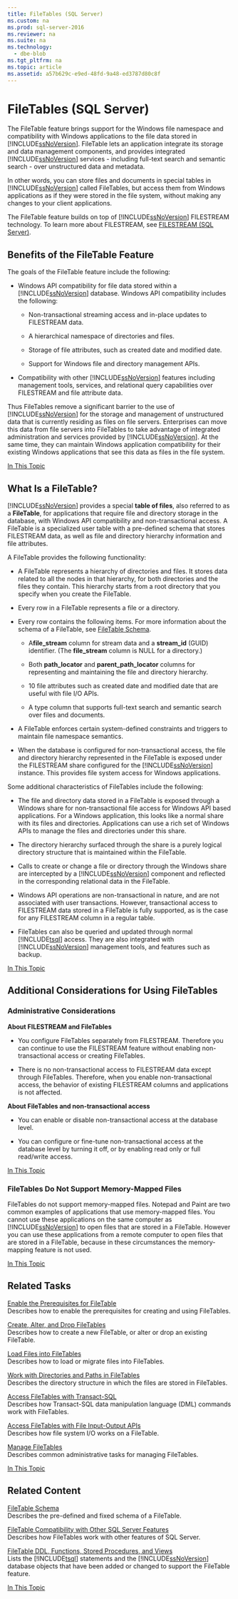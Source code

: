 ```yaml
---
title: FileTables (SQL Server)
ms.custom: na
ms.prod: sql-server-2016
ms.reviewer: na
ms.suite: na
ms.technology: 
  - dbe-blob
ms.tgt_pltfrm: na
ms.topic: article
ms.assetid: a57b629c-e9ed-48fd-9a48-ed3787d80c8f
---
```

# FileTables (SQL Server)
  The FileTable feature brings support for the Windows file namespace and compatibility with Windows applications to the file data stored in [!INCLUDE[ssNoVersion](../../Token/Other/ssNoVersion_md.md)]. FileTable lets an application integrate its storage and data management components, and provides integrated [!INCLUDE[ssNoVersion](../../Token/Other/ssNoVersion_md.md)] services \- including full\-text search and semantic search \- over unstructured data and metadata.  
  
 In other words, you can store files and documents in special tables in [!INCLUDE[ssNoVersion](../../Token/Other/ssNoVersion_md.md)] called FileTables, but access them from Windows applications as if they were stored in the file system, without making any changes to your client applications.  
  
 The FileTable feature builds on top of [!INCLUDE[ssNoVersion](../../Token/Other/ssNoVersion_md.md)] FILESTREAM technology. To learn more about FILESTREAM, see [FILESTREAM &#40;SQL Server&#41;](../../Topics/TopicNameNotContainA/FILESTREAM--SQL-Server-.md).  
  
##  <a name="Goals"></a> Benefits of the FileTable Feature  
 The goals of the FileTable feature include the following:  
  
-   Windows API compatibility for file data stored within a [!INCLUDE[ssNoVersion](../../Token/Other/ssNoVersion_md.md)] database. Windows API compatibility includes the following:  
  
    -   Non\-transactional streaming access and in\-place updates to FILESTREAM data.  
  
    -   A hierarchical namespace of directories and files.  
  
    -   Storage of file attributes, such as created date and modified date.  
  
    -   Support for Windows file and directory management APIs.  
  
-   Compatibility with other [!INCLUDE[ssNoVersion](../../Token/Other/ssNoVersion_md.md)] features including management tools, services, and relational query capabilities over FILESTREAM and file attribute data.  
  
 Thus FileTables remove a significant barrier to the use of [!INCLUDE[ssNoVersion](../../Token/Other/ssNoVersion_md.md)] for the storage and management of unstructured data that is currently residing as files on file servers. Enterprises can move this data from file servers into FileTables to take advantage of integrated administration and services provided by [!INCLUDE[ssNoVersion](../../Token/Other/ssNoVersion_md.md)]. At the same time, they can maintain Windows application compatibility for their existing Windows applications that see this data as files in the file system.  
  
 [In This Topic](#TOP)  
  
##  <a name="Description"></a> What Is a FileTable?  
 [!INCLUDE[ssNoVersion](../../Token/Other/ssNoVersion_md.md)] provides a special **table of files**, also referred to as a **FileTable**, for applications that require file and directory storage in the database, with Windows API compatibility and non\-transactional access. A FileTable is a specialized user table with a pre\-defined schema that stores FILESTREAM data, as well as file and directory hierarchy information and file attributes.  
  
 A FileTable provides the following functionality:  
  
-   A FileTable represents a hierarchy of directories and files. It stores data related to all the nodes in that hierarchy, for both directories and the files they contain. This hierarchy starts from a root directory that you specify when you create the FileTable.  
  
-   Every row in a FileTable represents a file or a directory.  
  
-   Every row contains the following items. For more information about the schema of a FileTable, see [FileTable Schema](../../Topics/TopicNameNotContainA/FileTable-Schema.md).  
  
    -   A**file\_stream** column for stream data and a **stream\_id** \(GUID\) identifier. \(The **file\_stream** column is NULL for a directory.\)  
  
    -   Both **path\_locator** and **parent\_path\_locator** columns for representing and maintaining the file and directory hierarchy.  
  
    -   10 file attributes such as created date and modified date that are useful with file I\/O APIs.  
  
    -   A type column that supports full\-text search and semantic search over files and documents.  
  
-   A FileTable enforces certain system\-defined constraints and triggers to maintain file namespace semantics.  
  
-   When the database is configured for non\-transactional access, the file and directory hierarchy represented in the FileTable is exposed under the FILESTREAM share configured for the [!INCLUDE[ssNoVersion](../../Token/Other/ssNoVersion_md.md)] instance. This provides file system access for Windows applications.  
  
 Some additional characteristics of FileTables include the following:  
  
-   The file and directory data stored in a FileTable is exposed through a Windows share for non\-transactional file access for Windows API based applications. For a Windows application, this looks like a normal share with its files and directories. Applications can use a rich set of Windows APIs to manage the files and directories under this share.  
  
-   The directory hierarchy surfaced through the share is a purely logical directory structure that is maintained within the FileTable.  
  
-   Calls to create or change a file or directory through the Windows share are intercepted by a [!INCLUDE[ssNoVersion](../../Token/Other/ssNoVersion_md.md)] component and reflected in the corresponding relational data in the FileTable.  
  
-   Windows API operations are non\-transactional in nature, and are not associated with user transactions. However, transactional access to FILESTREAM data stored in a FileTable is fully supported, as is the case for any FILESTREAM column in a regular table.  
  
-   FileTables can also be queried and updated through normal [!INCLUDE[tsql](../../Token/Other/tsql_md.md)] access. They are also integrated with [!INCLUDE[ssNoVersion](../../Token/Other/ssNoVersion_md.md)] management tools, and features such as backup.  
  
 [In This Topic](#TOP)  
  
##  <a name="additional"></a> Additional Considerations for Using FileTables  
  
###  <a name="DBA"></a> Administrative Considerations  
 **About FILESTREAM and FileTables**  
  
-   You configure FileTables separately from FILESTREAM. Therefore you can continue to use the FILESTREAM feature without enabling non\-transactional access or creating FileTables.  
  
-   There is no non\-transactional access to FILESTREAM data except through FileTables. Therefore, when you enable non\-transactional access, the behavior of existing FILESTREAM columns and applications is not affected.  
  
 **About FileTables and non\-transactional access**  
  
-   You can enable or disable non\-transactional access at the database level.  
  
-   You can configure or fine\-tune non\-transactional access at the database level by turning it off, or by enabling read only or full read\/write access.  
  
 [In This Topic](#TOP)  
  
###  <a name="memory"></a> FileTables Do Not Support Memory\-Mapped Files  
 FileTables do not support memory\-mapped files. Notepad and Paint are two common examples of applications that use memory\-mapped files. You cannot use these applications on the same computer as [!INCLUDE[ssNoVersion](../../Token/Other/ssNoVersion_md.md)] to open files that are stored in a FileTable. However you can use these applications from a remote computer to open files that are stored in a FileTable, because in these circumstances the memory\-mapping feature is not used.  
  
 [In This Topic](#TOP)  
  
##  <a name="reltasks"></a> Related Tasks  
 [Enable the Prerequisites for FileTable](../../Topics/TopicNameNotContainA/Enable-the-Prerequisites-for-FileTable.md)  
 Describes how to enable the prerequisites for creating and using FileTables.  
  
 [Create, Alter, and Drop FileTables](../../Topics/TopicNameNotContainA/Create,-Alter,-and-Drop-FileTables.md)  
 Describes how to create a new FileTable, or alter or drop an existing FileTable.  
  
 [Load Files into FileTables](../../Topics/TopicNameNotContainA/Load-Files-into-FileTables.md)  
 Describes how to load or migrate files into FileTables.  
  
 [Work with Directories and Paths in FileTables](../../Topics/TopicNameNotContainA/Work-with-Directories-and-Paths-in-FileTables.md)  
 Describes the directory structure in which the files are stored in FileTables.  
  
 [Access FileTables with Transact-SQL](../../Topics/TopicNameNotContainA/Access-FileTables-with-Transact-SQL.md)  
 Describes how Transact\-SQL data manipulation language \(DML\) commands work with FileTables.  
  
 [Access FileTables with File Input-Output APIs](../../Topics/TopicNameNotContainA/Access-FileTables-with-File-Input-Output-APIs.md)  
 Describes how file system I\/O works on a FileTable.  
  
 [Manage FileTables](../../Topics/TopicNameNotContainA/Manage-FileTables.md)  
 Describes common administrative tasks for managing FileTables.  
  
 [In This Topic](#TOP)  
  
##  <a name="relcontent"></a> Related Content  
 [FileTable Schema](../../Topics/TopicNameNotContainA/FileTable-Schema.md)  
 Describes the pre\-defined and fixed schema of a FileTable.  
  
 [FileTable Compatibility with Other SQL Server Features](../../Topics/TopicNameNotContainA/FileTable-Compatibility-with-Other-SQL-Server-Features.md)  
 Describes how FileTables work with other features of SQL Server.  
  
 [FileTable DDL, Functions, Stored Procedures, and Views](../../Topics/TopicNameNotContainA/FileTable-DDL,-Functions,-Stored-Procedures,-and-Views.md)  
 Lists the [!INCLUDE[tsql](../../Token/Other/tsql_md.md)] statements and the [!INCLUDE[ssNoVersion](../../Token/Other/ssNoVersion_md.md)] database objects that have been added or changed to support the FileTable feature.  
  
 [In This Topic](#TOP)  
  
  